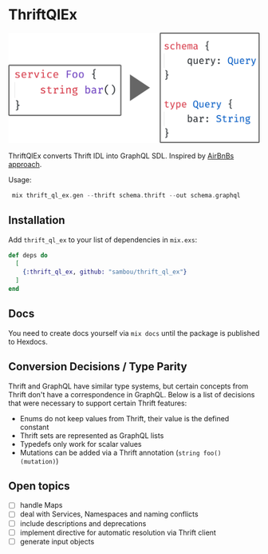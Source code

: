 # ThriftQlEx

![Thrift to GraphQL](images/thrift_to_gql.png)

ThriftQlEx converts Thrift IDL into GraphQL SDL. Inspired by [AirBnBs approach](https://medium.com/airbnb-engineering/reconciling-graphql-and-thrift-at-airbnb-a97e8d290712).

Usage:

```Elixir
 mix thrift_ql_ex.gen --thrift schema.thrift --out schema.graphql
```

## Installation

Add `thrift_ql_ex` to your list of dependencies in `mix.exs`:

```elixir
def deps do
  [
    {:thrift_ql_ex, github: "sambou/thrift_ql_ex"}
  ]
end
```

## Docs

You need to create docs yourself via `mix docs` until the package is published to Hexdocs.

## Conversion Decisions / Type Parity

Thrift and GraphQL have similar type systems, but certain concepts from Thrift don't have a correspondence in GraphQL. Below is a list of decisions that were necessary to support certain Thrift features:

- Enums do not keep values from Thrift, their value is the defined constant
- Thrift sets are represented as GraphQL lists
- Typedefs only work for scalar values
- Mutations can be added via a Thrift annotation (`string foo() (mutation)`)

## Open topics

- [ ] handle Maps
- [ ] deal with Services, Namespaces and naming conflicts
- [ ] include descriptions and deprecations
- [ ] implement directive for automatic resolution via Thrift client
- [ ] generate input objects
